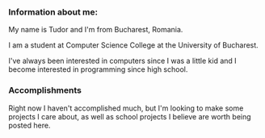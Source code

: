 ### Information about me:
My name is Tudor and I'm from Bucharest, Romania.

I am a student at Computer Science College at the University of Bucharest.

I've always been interested in computers since I was a little kid and I become interested in programming since high school.


### Accomplishments
Right now I haven't accomplished much, but I'm looking to make some projects I care about, as well as school projects I believe are worth being posted here.
